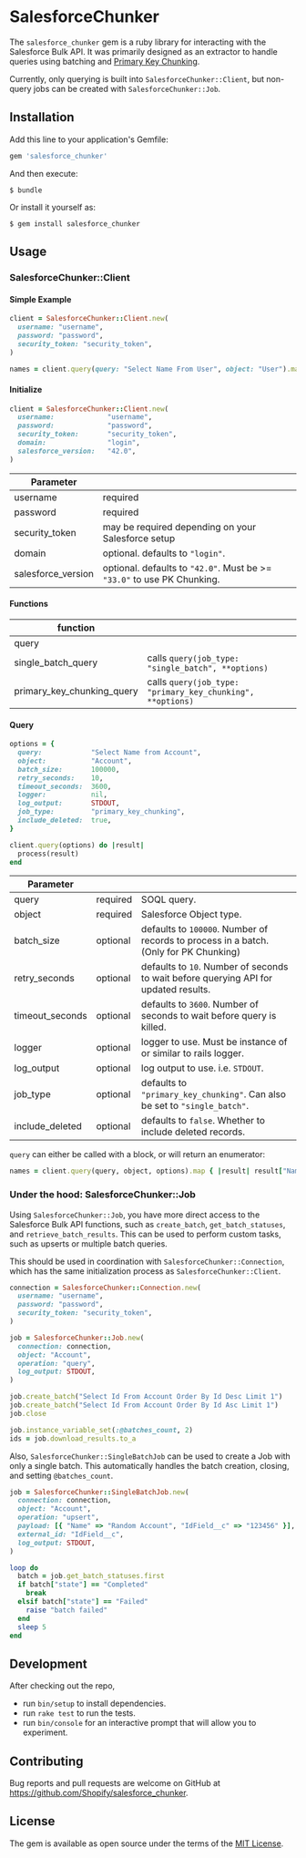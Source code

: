 # SalesforceChunker

The `salesforce_chunker` gem is a ruby library for interacting with the Salesforce Bulk API. It was primarily designed as an extractor to handle queries using batching and [Primary Key Chunking](https://developer.salesforce.com/docs/atlas.en-us.api_asynch.meta/api_asynch/async_api_headers_enable_pk_chunking.htm). 

Currently, only querying is built into `SalesforceChunker::Client`, but non-query jobs can be created with `SalesforceChunker::Job`.

## Installation

Add this line to your application's Gemfile:

```ruby
gem 'salesforce_chunker'
```

And then execute:

    $ bundle

Or install it yourself as:

    $ gem install salesforce_chunker

## Usage

### SalesforceChunker::Client

#### Simple Example

```ruby
client = SalesforceChunker::Client.new(
  username: "username", 
  password: "password", 
  security_token: "security_token",
)

names = client.query(query: "Select Name From User", object: "User").map { |result| result["Name"] }
```

#### Initialize

```ruby
client = SalesforceChunker::Client.new(
  username:             "username",
  password:             "password",
  security_token:       "security_token",
  domain:               "login",
  salesforce_version:   "42.0",
)
```

| Parameter | |
| --- | --- |
| username | required |
| password | required |
| security_token | may be required depending on your Salesforce setup |
| domain | optional. defaults to `"login"`. |
| salesforce_version | optional. defaults to `"42.0"`. Must be >= `"33.0"` to use PK Chunking. |

#### Functions

| function | |
| --- | --- |
| query |
| single_batch_query | calls `query(job_type: "single_batch", **options)`  |
| primary_key_chunking_query | calls `query(job_type: "primary_key_chunking", **options)` |

#### Query

```ruby
options = {
  query:            "Select Name from Account",
  object:           "Account",
  batch_size:       100000,
  retry_seconds:    10,
  timeout_seconds:  3600,
  logger:           nil,
  log_output:       STDOUT,
  job_type:         "primary_key_chunking",
  include_deleted:  true,
}

client.query(options) do |result|
  process(result)
end
```

| Parameter | | |
| --- | --- | --- |
| query | required | SOQL query. |
| object | required | Salesforce Object type. |
| batch_size | optional | defaults to `100000`. Number of records to process in a batch. (Only for PK Chunking) |
| retry_seconds | optional | defaults to `10`. Number of seconds to wait before querying API for updated results. |
| timeout_seconds | optional | defaults to `3600`. Number of seconds to wait before query is killed. |
| logger | optional | logger to use. Must be instance of or similar to rails logger. |
| log_output | optional | log output to use. i.e. `STDOUT`. |
| job_type | optional | defaults to `"primary_key_chunking"`. Can also be set to `"single_batch"`. |
| include_deleted | optional | defaults to `false`. Whether to include deleted records. |

`query` can either be called with a block, or will return an enumerator:

```ruby
names = client.query(query, object, options).map { |result| result["Name"] }
```

### Under the hood: SalesforceChunker::Job

Using `SalesforceChunker::Job`, you have more direct access to the Salesforce Bulk API functions, such as `create_batch`, `get_batch_statuses`, and `retrieve_batch_results`. This can be used to perform custom tasks, such as upserts or multiple batch queries.

This should be used in coordination with `SalesforceChunker::Connection`, which has the same initialization process as `SalesforceChunker::Client`.

```ruby
connection = SalesforceChunker::Connection.new(
  username: "username",
  password: "password",
  security_token: "security_token",
)

job = SalesforceChunker::Job.new(
  connection: connection,
  object: "Account",
  operation: "query",
  log_output: STDOUT,
)

job.create_batch("Select Id From Account Order By Id Desc Limit 1")
job.create_batch("Select Id From Account Order By Id Asc Limit 1")
job.close

job.instance_variable_set(:@batches_count, 2)
ids = job.download_results.to_a
```

Also, `SalesforceChunker::SingleBatchJob` can be used to create a Job with only a single batch. This automatically handles the batch creation, closing, and setting `@batches_count`.

```ruby
job = SalesforceChunker::SingleBatchJob.new(
  connection: connection,
  object: "Account",
  operation: "upsert",
  payload: [{ "Name" => "Random Account", "IdField__c" => "123456" }],
  external_id: "IdField__c",
  log_output: STDOUT,
)

loop do
  batch = job.get_batch_statuses.first
  if batch["state"] == "Completed"
    break
  elsif batch["state"] == "Failed"
    raise "batch failed"
  end
  sleep 5
end
```

## Development

After checking out the repo, 
- run `bin/setup` to install dependencies. 
- run `rake test` to run the tests.
- run `bin/console` for an interactive prompt that will allow you to experiment.

## Contributing

Bug reports and pull requests are welcome on GitHub at https://github.com/Shopify/salesforce_chunker.

## License

The gem is available as open source under the terms of the [MIT License](https://opensource.org/licenses/MIT).
